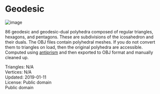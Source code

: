 # Geodesic

![image](https://casual-effects.com/g3d/data10/research/model/geodesic/icon.png)

86 geodesic and geodesic-dual polyhedra composed of regular triangles, hexagons, and pentagons. These are subdivisions of the icosahedron and their duals. The OBJ files contain polyhedral meshes. If you do not convert them to triangles on load, then the original polyhedra are accessible. Computed using [antiprism](http://www.antiprism.com/) and then exported to OBJ format and manually cleaned up.    


Triangles: N/A\
Vertices: N/A\
Updated: 2019-01-11\
License: Public domain\
Public domain